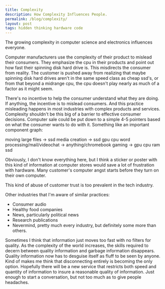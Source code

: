 ```yaml
---
title: Complexity
description: How Complexity Influences People.
permalink: /blog/complexity/
layout: post
tags: hidden thinking hardware code
---
```


The growing complexity in computer science and electronics influences everyone.

Computer manufacturers use the complexity of their product to mislead their consumers. They emphasize the cpu in their products and point out how fast their spinning disk hard drive is. This misdirects the consumer from reality. The customer is pushed away from realizing that maybe spinning disk hard drives aren't in the same speed class as cheap ssd's, or from that beyond a midrange cpu, the cpu doesn't play nearly as much of a factor as it might seem. 

There's no incentive to help the consumer understand what they are doing. If anything, the incentive is to mislead consumers. And this practice misleading happens in most industries with complex products and services. Complexity shouldn't be this big of a barrier to effective consumer decisions. Computer sale could be put down to a simple 4-5 pointers based on what the consumer wants to do with it. 
Something like an important component graph: 

moving large files -> ssd
media creation -> ssd gpu cpu
word processing/mail/videochat -> anything/chromebook
gaming -> gpu cpu ram ssd

Obviously, I don't know everything here, but I think a sticker or poster with this kind of information at computer stores would save a lot of frustration with hardware. Many customer's computer angst starts before they turn on their own computer.

This kind of abuse of customer trust is too prevalent in the tech industry.

Other industries that I'm aware of similar practices:
 - Consumer audio
 - Healthy food companies
 - News, particularly political news
 - Research publications
 - Nevermind, pretty much every industry, but definitely some more than others.

Sometimes I think that information just moves too fast with no filters for quality. As the complexity of the world increases, the skills required to decern between quality information and garbage information disappears. Quality information now has to desguise itself as fluff to be seen by anyone. Kind of makes me think that disconnecting entirely is becoming the only option.
Hopefully there will be a new service that restricts both speed and quantity of information to insure a reasonable quality of information. Just enough to start a conversation, but not too much as to give people headaches.
